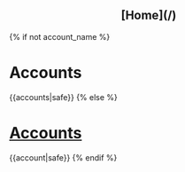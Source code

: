 <center><h2>[Home](/)</h2></center>

{% if not account_name %}
    <title>Accounts</title>
    <h1>Accounts</h1>
    {{accounts|safe}}
{% else %}
    <title>Accounts | {{account_name}}</title>
    <h1><a href="/accounts">Accounts</a></h1>
    {{account|safe}}
{% endif %}

<script>
    var _delete = function() {
        console.log({{account[0]}});
        var ajax = new XMLHttpRequest();
        ajax.open("POST", "/accounts/{{account[0]}}", true);
        ajax.send();
    }
</script>
